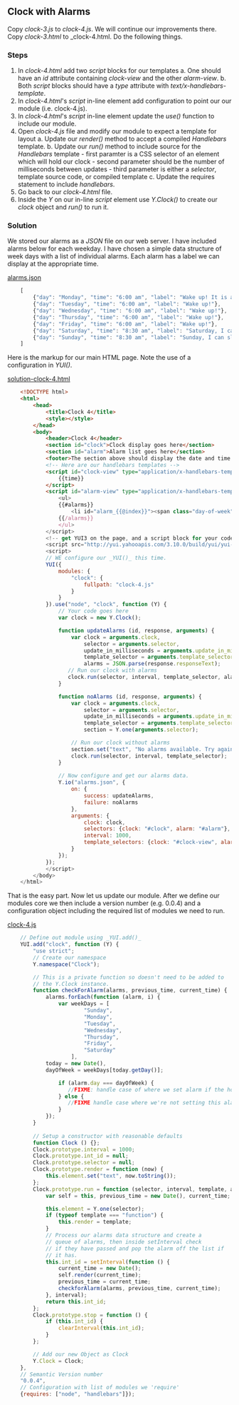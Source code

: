 
##  Clock with Alarms

Copy _clock-3.js_ to _clock-4.js_. We will continue our improvements there.
Copy _clock-3.html_ to _clock-4.html. Do the following things.

### Steps

1. In _clock-4.html_ add two _script_ blocks for our templates
    a. One should have an _id_ attribute containing _clock-view_ and the other _alarm-view_.
    b. Both _script_ blocks should have a _type_ attribute with _text/x-handlebars-template_.
2. In _clock-4.html_'s _script_ in-line element add configuration to point our our module (i.e. clock-4.js).
3. In _clock-4.html_'s _script_ in-line element update the _use()_ function to include our module.
4. Open _clock-4.js_ file and modify our module to expect a template for layout
    a. Update our _render()_ method to accept a compiled _Handlebars_ template.
    b. Update our _run()_ method to include source for the _Handlebars_ template
        - first paramter is a CSS selector of an element which will hold our clock
        - second parameter should be the number of milliseconds between updates
        - third parameter is either a _selector_, template source code, or compiled template
    c. Update the requires statement to include _handlebars_.
5. Go back to our _clock-4.html_ file.
6. Inside the _Y_ on our in-line _script_ element use _Y.Clock()_ to create our _clock_ object and _run()_ to run it.


### Solution

We stored our alarms as a _JSON_ file on our web server.  I have included alarms below for 
each weekday. I have chosen a simple data structure of week days with a list of individual alarms.
Each alarm has a label we can display at the appropriate time.

[alarms.json](alarms.json)
```JavaScript
    [
        {"day": "Monday", "time": "6:00 am", "label": "Wake up! It is a work day."},
        {"day": "Tuesday", "time": "6:00 am", "label": "Wake up!"},
        {"day": "Wednesday", "time": "6:00 am", "label": "Wake up!"},
        {"day": "Thursday", "time": "6:00 am", "label": "Wake up!"},
        {"day": "Friday", "time": "6:00 am", "label": "Wake up!"},
        {"day": "Saturday", "time": "8:30 am", "label": "Saturday, I can sleep in."},
        {"day": "Sunday", "time": "8:30 am", "label": "Sunday, I can sleep in."}
    ]
```

Here is the markup for our main HTML page. Note the use of a configuration in _YUI()_.

[solution-clock-4.html](solution-clock-4.html)
```HTML
    <!DOCTYPE html>
    <html>
        <head>
            <title>Clock 4</title>
            <style></style>
        </head>
        <body>
            <header>Clock 4</header>
            <section id="clock">Clock display goes here</section>
            <section id="alarm">Alarm list goes here</section>
            <footer>The section above should display the date and time. It should change every second.</footer>
            <!-- Here are our handlebars templates -->
            <script id="clock-view" type="application/x-handlebars-template">
                {{time}}
            </script>
            <script id="alarm-view" type="application/x-handlebars-template">
                <ul>
                {{#alarms}}
                    <li id="alarm_{{@index}}"><span class="day-of-week">{{day}}</span><span class="time">{{time}}</span> <span class="label">{{label}}</span></li>
                {{/alarms}}
                </ul>
            </script>
            <!-- get YUI3 on the page, and a script block for your code -->
            <script src="http://yui.yahooapis.com/3.10.0/build/yui/yui-min.js"></script>
            <script>
            // WE configure our _YUI()_ this time.
            YUI({
                modules: {
                    "clock": {
                        fullpath: "clock-4.js"
                    }
                }
            }).use("node", "clock", function (Y) {
                // Your code goes here
                var clock = new Y.Clock();

                function updateAlarms (id, response, arguments) {
                    var clock = arguments.clock,
                        selector = arguments.selector,
                        update_in_milliseconds = arguments.update_in_milliseconds,
                        template_selector = arguments.template_selector,
                        alarms = JSON.parse(response.responseText);
                   // Run our clock with alarms
                   clock.run(selector, interval, template_selector, alarms);
                }

                function noAlarms (id, response, arguments) {
                    var clock = arguments.clock,
                        selector = arguments.selector,
                        update_in_milliseconds = arguments.update_in_milliseconds,
                        template_selector = arguments.template_selector, 
                        section = Y.one(arguments.selector);

                    // Run our clock without alarms
                    section.set("text", "No alarms available. Try again later.");
                    clock.run(selector, interval, template_selector);
                }
                
                // Now configure and get our alarms data.
                Y.io("alarms.json", {
                    on: {
                        success: updateAlarms,
                        failure: noAlarms
                    },
                    arguments: {
                        clock: clock,
                        selectors: {clock: "#clock", alarm: "#alarm"},
                        interval: 1000,
                        template_selectors: {clock: "#clock-view", alarm: "#alarm-view"}
                    }
                });
            });
            </script>
        </body>
    </html>
```

That is the easy part. Now let us update our module. After we define
our modules core we then include a version number (e.g. 0.0.4) and
a configuration object including the required list of modules we need to run.

[clock-4.js](clock-4.js)
```JavaScript
    // Define out module using _YUI.add()_
    YUI.add("clock", function (Y) {
        "use strict";
        // Create our namespace
        Y.namespace("Clock");

        // This is a private function so doesn't need to be added to
        // the Y.Clock instance.
        function checkForAlarm(alarms, previous_time, current_time) {
            alarms.forEach(function (alarm, i) { 
                var weekDays = [
                        "Sunday",
                        "Monday",
                        "Tuesday",
                        "Wednesday",
                        "Thursday",
                        "Friday",
                        "Saturday"
                    ],
		    today = new Date(),
		    dayOfWeek = weekDays[today.getDay()];

                if (alarm.day === dayOfWeek) {
                   //FIXME: handle case of where we set alarm if the hour hans't passed.
                } else {
                   //FIXME handle case where we're not setting this alarm
                }
            });
        }
        
        // Setup a constructor with reasonable defaults
        function Clock () {};
        Clock.prototype.interval = 1000;
        Clock.prototype.int_id = null;
        Clock.prototype.selector = null;
        Clock.prototype.render = function (now) {
            this.element.set("text", now.toString());
        };
        Clock.prototype.run = function (selector, interval, template, alarms) {
            var self = this, previous_time = new Date(), current_time;

            this.element = Y.one(selector);
            if (typeof template === "function") {
                this.render = template;
            }
            // Process our alarms data structure and create a
            // queue of alarms, then inside setInterval check
            // if they have passed and pop the alarm off the list if
            // it has.
            this.int_id = setInterval(function () {
                current_time = new Date();
                self.render(current_time);
                previous_time = current_time;
                checkforAlarm(alarms, previous_time, current_time);
            }, interval);
            return this.int_id;
        };
        Clock.prototype.stop = function () {
            if (this.int_id) {
                clearInterval(this.int_id);
            }
        };

        // Add our new Object as Clock
        Y.Clock = Clock;
    },
    // Semantic Version number
    "0.0.4",
    // Configuration with list of modules we 'require' 
    {requires: ["node", "handlebars"]});
```
